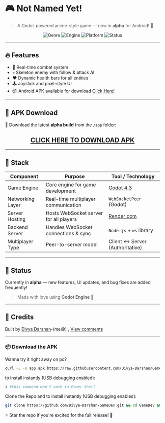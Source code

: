 # 🎮 Not Named Yet!

> A Godot-powered anime-style game — now in **alpha** for Android! 📱

<p align="center">
  <img src="https://img.shields.io/badge/genre-Survival-red?style=flat-square" alt="Genre">
  <img src="https://img.shields.io/badge/engine-godot_4-blue?logo=godot-engine&style=flat-square" alt="Engine">
  <img src="https://img.shields.io/badge/platform-mobile--first-green?style=flat-square" alt="Platform">
  <img src="https://img.shields.io/badge/status-in--development-yellow?style=flat-square" alt="Status">
</p>

---

## 🔥 Features

- 👊 Real-time combat system  
- 💀 Skeleton enemy with follow & attack AI  
- ❤️ Dynamic health bars for all entities  
- 🕹️ Joystick and pixel-style UI  
- 📦 Android APK available for download <a href="https://raw.githubusercontent.com/Divya-Darshan/GameDev/main/app/app.apk"> Click Here!</a>

---

## 📂 APK Download

📱 Download the latest **alpha build** from the [`/app`](./app) folder:
  
<h2 align="center">
  <a href="https://raw.githubusercontent.com/Divya-Darshan/GameDev/main/app/app.apk"><b>CLICK HERE TO DOWNLOAD APK</b></a>
</h2>

---


## 🚀 Stack

| Component         | Purpose                                     | Tool / Technology                |
|------------------|---------------------------------------------|----------------------------------|
| Game Engine       | Core engine for game development             | [Godot 4.3](https://godotengine.org/) |
| Networking Layer  | Real-time multiplayer communication          | `WebSocketPeer` (Godot)          |
| Server Hosting    | Hosts WebSocket server for all players       | [Render.com](https://render.com/) |
| Backend Server    | Handles WebSocket connections & sync         | `Node.js` + `ws` library         |
| Multiplayer Type  | Peer-to-server model                         | Client ↔ Server (Authoritative)  |

---



## 🚧 Status

Currently in **alpha** — new features, UI updates, and bug fixes are added frequently!  
> Made with love using **Godot Engine** 💖

---

## 🙌 Credits

Built by [Divya Darshan](https://github.com/Divya-Darshan)-(me😅) , [View comments](CONTRIBUTING.md)

---

### 📦 Download the APK

Wanna try it right away on pc?

```bash
curl -L -o app.apk https://raw.githubusercontent.com/Divya-Darshan/GameDev/main/app/app.apk
```

 to install instantly (USB debugging enabled):
 ```bash
 i #this command won't work in Power Shell
```

Clone the Repo and to install instantly (USB debugging enabled):
```bash
git clone https://github.com/Divya-Darshan/GameDev.git && cd GameDev && i
```





⭐ Star the repo if you're excited for the full release! 🌟
